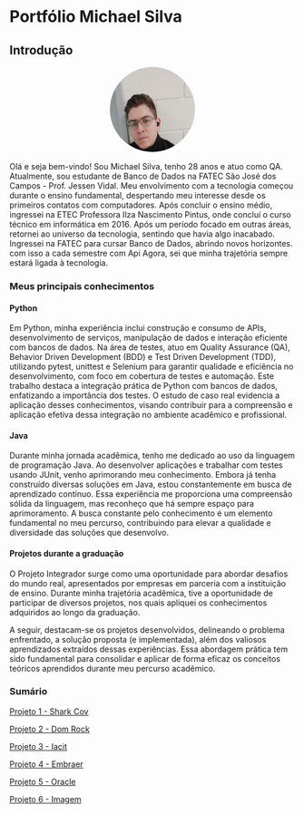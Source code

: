 # Portfólio Michael Silva

## Introdução

<p align="center"><img src="Projetos\imagens\Foto.jpg" alt="Sua Foto" style="border-radius: 50%;" width="150" height="150"/>




Olá e seja bem-vindo! Sou Michael Silva, tenho 28 anos e atuo como QA. Atualmente, sou estudante de Banco de Dados na FATEC São José dos Campos - Prof. Jessen Vidal. Meu envolvimento com a tecnologia começou durante o ensino fundamental, despertando meu interesse desde os primeiros contatos com computadores. Após concluir o ensino médio, ingressei na ETEC Professora Ilza Nascimento Pintus, onde concluí o curso técnico em informática em 2016. Após um período focado em outras áreas, retornei ao universo da tecnologia, sentindo que havia algo inacabado. Ingressei na FATEC para cursar Banco de Dados, abrindo novos horizontes. com isso a cada semestre com Api Agora, sei que minha trajetória sempre estará ligada à tecnologia.

### Meus principais conhecimentos

#### Python

Em Python, minha experiência inclui construção e consumo de APIs, desenvolvimento de serviços, manipulação de dados e interação eficiente com bancos de dados. Na área de testes, atuo em Quality Assurance (QA), Behavior Driven Development (BDD) e Test Driven Development (TDD), utilizando pytest, unittest e Selenium para garantir qualidade e eficiência no desenvolvimento, com foco em cobertura de testes e automação. Este trabalho destaca a integração prática de Python com bancos de dados, enfatizando a importância dos testes. O estudo de caso real evidencia a aplicação desses conhecimentos, visando contribuir para a compreensão e aplicação efetiva dessa integração no ambiente acadêmico e profissional.

#### Java

Durante minha jornada acadêmica, tenho me dedicado ao uso da linguagem de programação Java. Ao desenvolver aplicações e trabalhar com testes usando JUnit, venho aprimorando meu conhecimento. Embora já tenha construído diversas soluções em Java, estou constantemente em busca de aprendizado contínuo. Essa experiência me proporciona uma compreensão sólida da linguagem, mas reconheço que há sempre espaço para aprimoramento. A busca constante pelo conhecimento é um elemento fundamental no meu percurso, contribuindo para elevar a qualidade e diversidade das soluções que desenvolvo.

#### Projetos durante a graduação

O Projeto Integrador surge como uma oportunidade para abordar desafios do mundo real, apresentados por empresas em parceria com a instituição de ensino. Durante minha trajetória acadêmica, tive a oportunidade de participar de diversos projetos, nos quais apliquei os conhecimentos adquiridos ao longo da graduação.

A seguir, destacam-se os projetos desenvolvidos, delineando o problema enfrentado, a solução proposta (e implementada), além dos valiosos aprendizados extraídos dessas experiências. Essa abordagem prática tem sido fundamental para consolidar e aplicar de forma eficaz os conceitos teóricos aprendidos durante meu percurso acadêmico.
### Sumário

[Projeto 1 - Shark Cov](https://github.com/heyMichaelS/Portfolio-TG_BD/blob/main/Projetos/1%20Semestre.md)

[Projeto 2 - Dom Rock](https://github.com/heyMichaelS//Portfolio-TG_BD/blob/main/Projetos/2%20Semestre.md)

[Projeto 3 - Iacit](https://github.com/heyMichaelS//Portfolio-TG_BD/blob/main/Projetos/3%20Semestre.md)

[Projeto 4 - Embraer](https://github.com/heyMichaelS//Portfolio-TG_BD/blob/main/Projetos/4%20Semestre.md)

[Projeto 5 - Oracle](https://github.com/heyMichaelS//Portfolio-TG_BD/blob/main/Projetos/5%20Semestre.md)

[Projeto 6 - Imagem](https://github.com/heyMichaelS/Portfolio-TG_BD/blob/main/Projetos/6%20Semestre.md)
